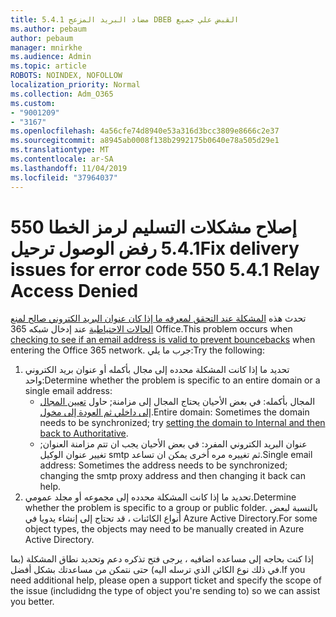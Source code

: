 ```yaml
---
title: مضاد البريد المزعج 5.4.1 DBEB القبض علي جميع
ms.author: pebaum
author: pebaum
manager: mnirkhe
ms.audience: Admin
ms.topic: article
ROBOTS: NOINDEX, NOFOLLOW
localization_priority: Normal
ms.collection: Adm_O365
ms.custom:
- "9001209"
- "3167"
ms.openlocfilehash: 4a56cfe74d8940e53a316d3bcc3809e8666c2e37
ms.sourcegitcommit: a8945ab0008f138b2992175b0640e78a505d29e1
ms.translationtype: MT
ms.contentlocale: ar-SA
ms.lasthandoff: 11/04/2019
ms.locfileid: "37964037"
---
```

# <a name="fix-delivery-issues-for-error-code-550-541-relay-access-denied"></a><span data-ttu-id="f0ef2-102">إصلاح مشكلات التسليم لرمز الخطا 550 5.4.1 رفض الوصول ترحيل</span><span class="sxs-lookup"><span data-stu-id="f0ef2-102">Fix delivery issues for error code 550 5.4.1 Relay Access Denied</span></span>

<span data-ttu-id="f0ef2-103">تحدث هذه [المشكلة عند التحقق لمعرفه ما إذا كان عنوان البريد الكتروني صالح لمنع الحالات الاحتياطية](https://docs.microsoft.com/exchange/mail-flow-best-practices/use-directory-based-edge-blocking) عند إدخال شبكه 365 Office.</span><span class="sxs-lookup"><span data-stu-id="f0ef2-103">This problem occurs when [checking to see if an email address is valid to prevent bouncebacks](https://docs.microsoft.com/exchange/mail-flow-best-practices/use-directory-based-edge-blocking) when entering the Office 365 network.</span></span> <span data-ttu-id="f0ef2-104">جرب ما يلي:</span><span class="sxs-lookup"><span data-stu-id="f0ef2-104">Try the following:</span></span>

1. <span data-ttu-id="f0ef2-105">تحديد ما إذا كانت المشكلة محدده إلى مجال بأكمله أو عنوان بريد الكتروني واحد:</span><span class="sxs-lookup"><span data-stu-id="f0ef2-105">Determine whether the problem is specific to an entire domain or a single email address:</span></span>
    - <span data-ttu-id="f0ef2-106">المجال بأكمله: في بعض الأحيان يحتاج المجال إلى مزامنة; حاول [تعيين المجال إلى داخلي ثم العودة إلى مخول](https://docs.microsoft.com/exchange/mail-flow-best-practices/manage-accepted-domains/manage-accepted-domains).</span><span class="sxs-lookup"><span data-stu-id="f0ef2-106">Entire domain: Sometimes the domain needs to be synchronized; try [setting the domain to Internal and then back to Authoritative](https://docs.microsoft.com/exchange/mail-flow-best-practices/manage-accepted-domains/manage-accepted-domains).</span></span>
     - <span data-ttu-id="f0ef2-107">عنوان البريد الكتروني المفرد: في بعض الأحيان يجب ان تتم مزامنة العنوان; تغيير عنوان الوكيل smtp ثم تغييره مره أخرى يمكن ان تساعد.</span><span class="sxs-lookup"><span data-stu-id="f0ef2-107">Single email address: Sometimes the address needs to be synchronized; changing the smtp proxy address and then changing it back can help.</span></span>
2. <span data-ttu-id="f0ef2-108">تحديد ما إذا كانت المشكلة محدده إلى مجموعه أو مجلد عمومي.</span><span class="sxs-lookup"><span data-stu-id="f0ef2-108">Determine whether the problem is specific to a group or public folder.</span></span> <span data-ttu-id="f0ef2-109">بالنسبة لبعض أنواع الكائنات ، قد تحتاج إلى إنشاء يدويا في Azure Active Directory.</span><span class="sxs-lookup"><span data-stu-id="f0ef2-109">For some object types, the objects may need to be manually created in Azure Active Directory.</span></span>

<span data-ttu-id="f0ef2-110">إذا كنت بحاجه إلى مساعده اضافيه ، يرجى فتح تذكره دعم وتحديد نطاق المشكلة (بما في ذلك نوع الكائن الذي ترسله اليه) حتى نتمكن من مساعدتك بشكل أفضل.</span><span class="sxs-lookup"><span data-stu-id="f0ef2-110">If you need additional help, please open a support ticket and specify the scope of the issue (includidng the type of object you're sending to) so we can assist you better.</span></span>